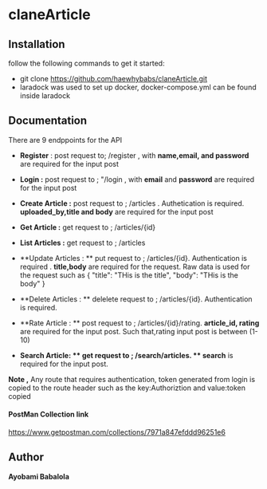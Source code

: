 # claneArticle
    
    
## Installation
follow the following commands to get it started:

* git clone https://github.com/haewhybabs/claneArticle.git
* laradock was used to set up docker, docker-compose.yml can be found inside laradock 

## Documentation
There are 9 endppoints for the API

* **Register** : post request to;   /register , with **name,email, and password** are required for the input post

*  **Login :** post request to ; "/login , with **email** and **password** are required for the input post

* **Create Article :** post request to ; /articles . Authetication is required.  **uploaded_by,title and body** are required for the input post

* **Get Article :** get  request to ; /articles/{id}  

* **List Articles :** get request to ; /articles

* **Update Articles : ** put request to ; /articles/{id}. Authentication is required . **title,body** are required for the request. Raw data is used for the request such as
{
	"title": "THis is the title",
	"body": "THis is the body"
}

* **Delete Articles : ** delelete request to ; /articles/{id}. Authentication is required. 

* **Rate Article : ** post request to ; /articles/{id}/rating. **article_id, rating** are required for the input post. Such that,rating input post is between (1-10)

* **Search Article: ** get request to ; /search/articles. ** search** is required for the input post.


**Note ,** Any route that requires authentication, token generated from login is copied to the route header such as the key:Authoriztion and value:token copied



#### PostMan Collection link
https://www.getpostman.com/collections/7971a847efddd96251e6

## Author
**Ayobami Babalola**


